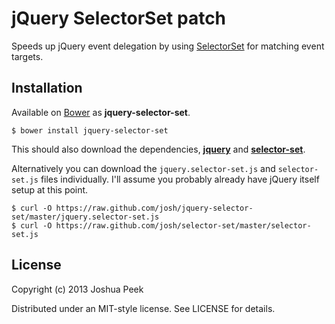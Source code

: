 # jQuery SelectorSet patch

Speeds up jQuery event delegation by using [SelectorSet](https://github.com/josh/selector-set) for matching event targets.


## Installation

Available on [Bower](http://bower.io) as **jquery-selector-set**.

```
$ bower install jquery-selector-set
```

This should also download the dependencies, [**jquery**](https://github.com/jquery/jquery) and [**selector-set**](https://github.com/josh/selector-set).

Alternatively you can download the `jquery.selector-set.js` and `selector-set.js` files individually. I'll assume you probably already have jQuery itself setup at this point.

```
$ curl -O https://raw.github.com/josh/jquery-selector-set/master/jquery.selector-set.js
$ curl -O https://raw.github.com/josh/selector-set/master/selector-set.js
```


## License

Copyright (c) 2013 Joshua Peek

Distributed under an MIT-style license. See LICENSE for details.
